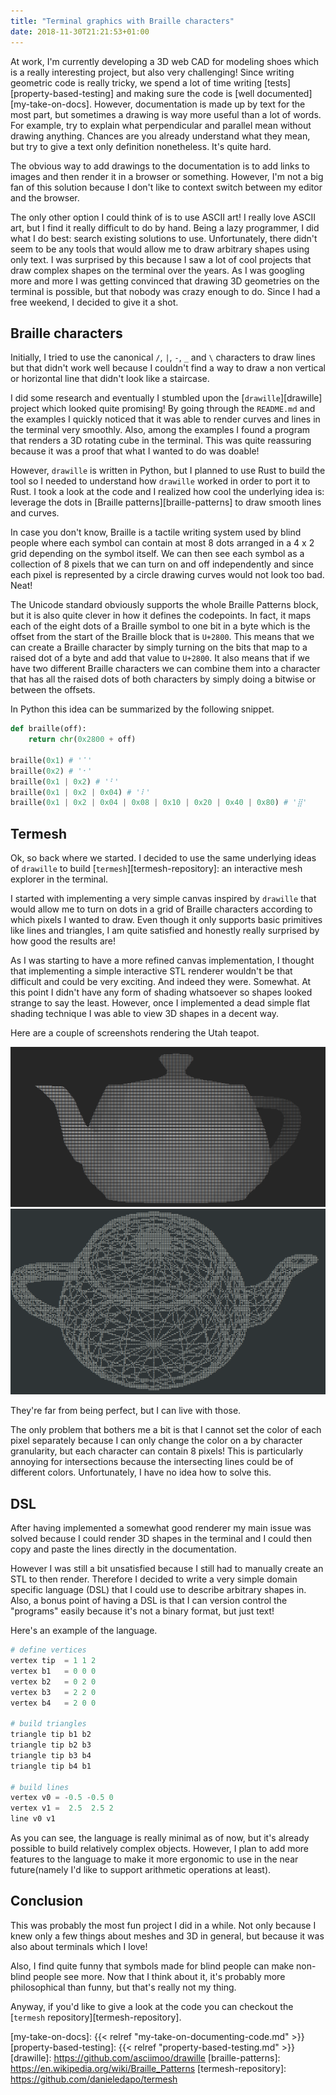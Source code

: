 ```yaml
---
title: "Terminal graphics with Braille characters"
date: 2018-11-30T21:21:53+01:00
---
```


At work, I'm currently developing a 3D web CAD for modeling shoes which is a
really interesting project, but also very challenging! Since writing geometric
code is really tricky, we spend a lot of time writing
[tests][property-based-testing] and making sure the code is [well
documented][my-take-on-docs]. However, documentation is made up by text for the
most part, but sometimes a drawing is way more useful than a lot of words. For
example, try to explain what perpendicular and parallel mean without drawing
anything. Chances are you already understand what they mean, but try to give a
text only definition nonetheless. It's quite hard.

The obvious way to add drawings to the documentation is to add links to images
and then render it in a browser or something. However, I'm not a big fan of this
solution because I don't like to context switch between my editor and the
browser.

The only other option I could think of is to use ASCII art! I really love ASCII
art, but I find it really difficult to do by hand. Being a lazy programmer, I
did what I do best: search existing solutions to use. Unfortunately, there
didn't seem to be any tools that would allow me to draw arbitrary shapes using
only text. I was surprised by this because I saw a lot of cool projects that
draw complex shapes on the terminal over the years. As I was googling more and
more I was getting convinced that drawing 3D geometries on the terminal is
possible, but that nobody was crazy enough to do. Since I had a free weekend, I
decided to give it a shot.

## Braille characters

Initially, I tried to use the canonical `/`, `|`, `-`, `_` and `\` characters to
draw lines but that didn't work well because I couldn't find a way to draw a non
vertical or horizontal line that didn't look like a staircase.

I did some research and eventually I stumbled upon the [`drawille`][drawille]
project which looked quite promising! By going through the `README.md` and the
examples I quickly noticed that it was able to render curves and lines in the
terminal very smoothly. Also, among the examples I found a program that renders
a 3D rotating cube in the terminal. This was quite reassuring because it was a
proof that what I wanted to do was doable!

However, `drawille` is written in Python, but I planned to use Rust to build the
tool so I needed to understand how `drawille` worked in order to port it to
Rust. I took a look at the code and I realized how cool the underlying idea is:
leverage the dots in [Braille patterns][braille-patterns] to draw smooth lines
and curves.

In case you don't know, Braille is a tactile writing system used by blind people
where each symbol can contain at most 8 dots arranged in a 4 x 2 grid depending
on the symbol itself. We can then see each symbol as a collection of 8 pixels
that we can turn on and off independently and since each pixel is represented by
a circle drawing curves would not look too bad. Neat!

The Unicode standard obviously supports the whole Braille Patterns block, but it
is also quite clever in how it defines the codepoints. In fact, it maps each of
the eight dots of a Braille symbol to one bit in a byte which is the offset from
the start of the Braille block that is `U+2800`. This means that we can create a
Braille character by simply turning on the bits that map to a raised dot of a
byte and add that value to `U+2800`. It also means that if we have two different
Braille characters we can combine them into a character that has all the raised
dots of both characters by simply doing a bitwise or between the offsets.

In Python this idea can be summarized by the following snippet.

```python
def braille(off):
    return chr(0x2800 + off)

braille(0x1) # '⠁'
braille(0x2) # '⠂'
braille(0x1 | 0x2) # '⠃'
braille(0x1 | 0x2 | 0x04) # '⠇'
braille(0x1 | 0x2 | 0x04 | 0x08 | 0x10 | 0x20 | 0x40 | 0x80) # '⣿'
```

## Termesh

Ok, so back where we started. I decided to use the same underlying ideas of
`drawille` to build [`termesh`][termesh-repository]: an interactive mesh
explorer in the terminal.

I started with implementing a very simple canvas inspired by `drawille` that
would allow me to turn on dots in a grid of Braille characters according to
which pixels I wanted to draw. Even though it only supports basic primitives
like lines and triangles, I am quite satisfied and honestly really surprised by
how good the results are!

As I was starting to have a more refined canvas implementation, I thought that
implementing a simple interactive STL renderer wouldn't be that difficult and
could be very exciting. And indeed they were. Somewhat. At this point I didn't
have any form of shading whatsoever so shapes looked strange to say the least.
However, once I implemented a dead simple flat shading technique I was able to
view 3D shapes in a decent way.

Here are a couple of screenshots rendering the Utah teapot.

![teapot2.png](https://raw.githubusercontent.com/danieledapo/termesh/master/images/teapot2.png)
![teapot3.png](https://raw.githubusercontent.com/danieledapo/termesh/master/images/teapot3.png)

They're far from being perfect, but I can live with those.

The only problem that bothers me a bit is that I cannot set the color of each
pixel separately because I can only change the color on a by character
granularity, but each character can contain 8 pixels! This is particularly
annoying for intersections because the intersecting lines could be of different
colors. Unfortunately, I have no idea how to solve this.

## DSL

After having implemented a somewhat good renderer my main issue was solved
because I could render 3D shapes in the terminal and I could then copy and paste
the lines directly in the documentation.

However I was still a bit unsatisfied because I still had to manually create an
STL to then render. Therefore I decided to write a very simple domain specific
language (DSL) that I could use to describe arbitrary shapes in. Also, a bonus
point of having a DSL is that I can version control the "programs" easily
because it's not a binary format, but just text!

Here's an example of the language.

```python
# define vertices
vertex tip  = 1 1 2
vertex b1   = 0 0 0
vertex b2   = 0 2 0
vertex b3   = 2 2 0
vertex b4   = 2 0 0

# build triangles
triangle tip b1 b2
triangle tip b2 b3
triangle tip b3 b4
triangle tip b4 b1

# build lines
vertex v0 = -0.5 -0.5 0
vertex v1 =  2.5  2.5 2
line v0 v1
```

As you can see, the language is really minimal as of now, but it's already
possible to build relatively complex objects. However, I plan to add more
features to the language to make it more ergonomic to use in the near
future(namely I'd like to support arithmetic operations at least).

## Conclusion

This was probably the most fun project I did in a while. Not only because I knew
only a few things about meshes and 3D in general, but because it was also about
terminals which I love!

Also, I find quite funny that symbols made for blind people can make non-blind
people see more. Now that I think about it, it's probably more philosophical
than funny, but that's really not my thing.

Anyway, if you'd like to give a look at the code you can checkout the [`termesh`
repository][termesh-repository].

[my-take-on-docs]: {{< relref "my-take-on-documenting-code.md" >}}
[property-based-testing]: {{< relref "property-based-testing.md" >}}
[drawille]: https://github.com/asciimoo/drawille
[braille-patterns]: https://en.wikipedia.org/wiki/Braille_Patterns
[termesh-repository]: https://github.com/danieledapo/termesh

